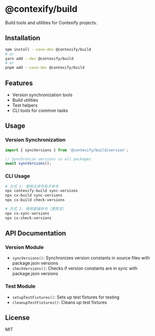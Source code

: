 # @contexify/build

Build tools and utilities for Contexify projects.

## Installation

```bash
npm install --save-dev @contexify/build
# or
yarn add --dev @contexify/build
# or
pnpm add --save-dev @contexify/build
```

## Features

- Version synchronization tools
- Build utilities
- Test helpers
- CLI tools for common tasks

## Usage

### Version Synchronization

```typescript
import { syncVersions } from '@contexify/build/version';

// Synchronize versions in all packages
await syncVersions();
```

### CLI Usage

```bash
# 方式 1: 使用主命令和子命令
npx contexify-build sync-versions
npx cx-build sync-versions
npx cx-build check-versions

# 方式 2: 使用直接命令（更简洁）
npx cx-sync-versions
npx cx-check-versions
```

## API Documentation

### Version Module

- `syncVersions()`: Synchronizes version constants in source files with package.json versions
- `checkVersions()`: Checks if version constants are in sync with package.json versions

### Test Module

- `setupTestFixtures()`: Sets up test fixtures for testing
- `cleanupTestFixtures()`: Cleans up test fixtures

## License

MIT
